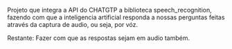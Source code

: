 Projeto que integra a API do CHATGTP a biblioteca speech_recognition,
fazendo com que a inteligencia artificial responda a nossas perguntas feitas
através da captura de audio, ou seja, por vóz.

Restante: Fazer com que as respostas sejam em audio também.
